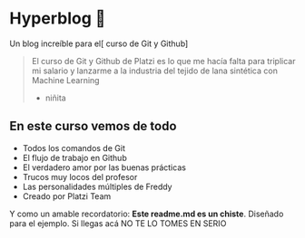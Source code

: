 # Hyperblog 💚
Un blog increíble para el[ curso de Git y Github]

> El curso de Git y Github de Platzi es lo que me hacía falta para triplicar mi salario y lanzarme a la industria del tejido de lana sintética con Machine Learning
> - niñita

## En este curso vemos de todo
* Todos los comandos de Git
* El flujo de trabajo en Github
* El verdadero amor por las buenas prácticas
* Trucos muy locos del profesor
* Las personalidades múltiples de Freddy
* Creado por Platzi Team

Y como un amable recordatorio: **Este readme.md es un chiste**.  Diseñado para el ejemplo. Si llegas acá NO TE LO TOMES EN SERIO 
